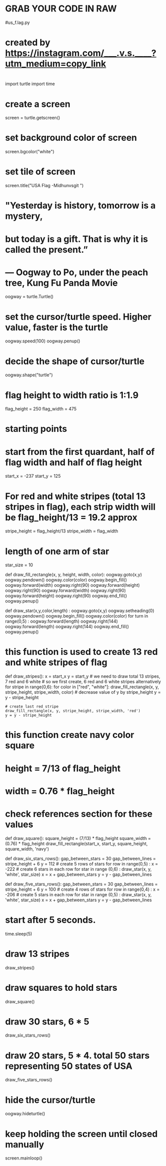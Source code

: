 # GRAB YOUR CODE IN RAW
#us_f.lag.py
#
# created by  https://instagram.com/___.v.s.____?utm_medium=copy_link
#


import turtle
import time

# create a screen
screen = turtle.getscreen()
# set background color of screen
screen.bgcolor("white")
# set tile of screen
screen.title("USA Flag -Midhunvsgit ")
# "Yesterday is history, tomorrow is a mystery, 
# but today is a gift. That is why it is called the present.”
# — Oogway to Po, under the peach tree, Kung Fu Panda Movie
oogway = turtle.Turtle()
# set the cursor/turtle speed. Higher value, faster is the turtle
oogway.speed(100)
oogway.penup()
# decide the shape of cursor/turtle
oogway.shape("turtle")

# flag height to width ratio is 1:1.9
flag_height = 250
flag_width = 475

# starting points
# start from the first quardant, half of flag width and half of flag height
start_x = -237
start_y = 125

# For red and white stripes (total 13 stripes in flag), each strip width will be flag_height/13 = 19.2 approx
stripe_height = flag_height/13
stripe_width = flag_width

# length of one arm of star
star_size = 10


def draw_fill_rectangle(x, y, height, width, color):
    oogway.goto(x,y)
    oogway.pendown()
    oogway.color(color)
    oogway.begin_fill()
    oogway.forward(width)
    oogway.right(90)
    oogway.forward(height)
    oogway.right(90)
    oogway.forward(width)
    oogway.right(90)
    oogway.forward(height)
    oogway.right(90)
    oogway.end_fill()
    oogway.penup()

def draw_star(x,y,color,length) :
    oogway.goto(x,y)
    oogway.setheading(0)
    oogway.pendown()
    oogway.begin_fill()
    oogway.color(color)
    for turn in range(0,5) :
        oogway.forward(length)
        oogway.right(144)
        oogway.forward(length)
        oogway.right(144)
    oogway.end_fill()
    oogway.penup()


# this function is used to create 13 red and white stripes of flag
def draw_stripes():
    x = start_x
    y = start_y
    # we need to draw total 13 stripes, 7 red and 6 white
    # so we first create, 6 red and 6 white stripes alternatively    
    for stripe in range(0,6):
        for color in ["red", "white"]:
            draw_fill_rectangle(x, y, stripe_height, stripe_width, color)
            # decrease value of y by stripe_height
            y = y - stripe_height            

    # create last red stripe
    draw_fill_rectangle(x, y, stripe_height, stripe_width, 'red')
    y = y - stripe_height


# this function create navy color square
# height = 7/13 of flag_height
# width = 0.76 * flag_height
# check references section for these values
def draw_square():
    square_height = (7/13) * flag_height
    square_width = (0.76) * flag_height
    draw_fill_rectangle(start_x, start_y, square_height, square_width, 'navy')


def draw_six_stars_rows():
    gap_between_stars = 30
    gap_between_lines = stripe_height + 6
    y = 112
    # create 5 rows of stars
    for row in range(0,5) :
        x = -222
        # create 6 stars in each row
        for star in range (0,6) :
            draw_star(x, y, 'white', star_size)
            x = x + gap_between_stars
        y = y - gap_between_lines


def draw_five_stars_rows():
    gap_between_stars = 30
    gap_between_lines = stripe_height + 6
    y = 100
    # create 4 rows of stars
    for row in range(0,4) :
        x = -206
        # create 5 stars in each row
        for star in range (0,5) :
            draw_star(x, y, 'white', star_size)
            x = x + gap_between_stars
        y = y - gap_between_lines

# start after 5 seconds.
time.sleep(5)
# draw 13 stripes
draw_stripes()
# draw squares to hold stars
draw_square()
# draw 30 stars, 6 * 5
draw_six_stars_rows()
# draw 20 stars, 5 * 4. total 50 stars representing 50 states of USA
draw_five_stars_rows()
# hide the cursor/turtle
oogway.hideturtle()
# keep holding the screen until closed manually
screen.mainloop()
